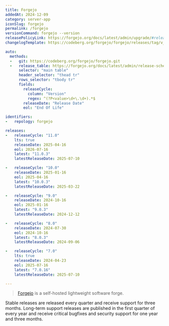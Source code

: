 ```yaml
---
title: Forgejo
addedAt: 2024-12-09
category: server-app
iconSlug: forgejo
permalink: /forgejo
versionCommand: forgejo --version
releasePolicyLink: https://forgejo.org/docs/latest/admin/upgrade/#release-life-cycle
changelogTemplate: https://codeberg.org/forgejo/forgejo/releases/tag/v__LATEST__

auto:
  methods:
  -   git: https://codeberg.org/forgejo/forgejo.git
  -   release_table: https://forgejo.org/docs/latest/admin/release-schedule/
      selector: "main table"
      header_selector: "thead tr"
      rows_selector: "tbody tr"
      fields:
        releaseCycle:
          column: "Version"
          regex: ^(?P<value>\d+\.\d+).*$
        releaseDate: "Release Date"
        eol: "End Of Life"

identifiers:
-   repology: forgejo

releases:
-   releaseCycle: "11.0"
    lts: true
    releaseDate: 2025-04-16
    eol: 2026-07-16
    latest: "11.0.3"
    latestReleaseDate: 2025-07-10

-   releaseCycle: "10.0"
    releaseDate: 2025-01-16
    eol: 2025-04-16
    latest: "10.0.3"
    latestReleaseDate: 2025-03-22

-   releaseCycle: "9.0"
    releaseDate: 2024-10-16
    eol: 2025-01-16
    latest: "9.0.3"
    latestReleaseDate: 2024-12-12

-   releaseCycle: "8.0"
    releaseDate: 2024-07-30
    eol: 2024-10-16
    latest: "8.0.3"
    latestReleaseDate: 2024-09-06

-   releaseCycle: "7.0"
    lts: true
    releaseDate: 2024-04-23
    eol: 2025-07-16
    latest: "7.0.16"
    latestReleaseDate: 2025-07-10

---
```


> [Forgejo](https://forgejo.org/) is a self-hosted lightweight software forge.

Stable releases are released every quarter and receive support for three months.
Long-term support releases are published in the first quarter of every year
and receive critical bugfixes and security support for one year and three months.
